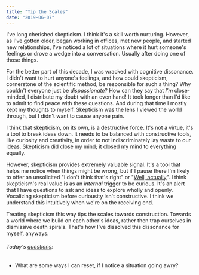 ```yaml
---
title: "Tip the Scales"
date: "2019-06-07"
---
```


I've long cherished skepticism. I think it's a skill worth nurturing. However, as I've gotten older, began working in offices, met new people, and started new relationships, I've noticed a lot of situations where it hurt someone's feelings or drove a wedge into a conversation. Usually after doing one of those things.

For the better part of this decade, I was wracked with cognitive dissonance. I didn't want to hurt anyone's feelings, and how could skepticism, cornerstone of the scientific method, be responsible for such a thing? Why couldn't everyone just be _dispassionate_? How can they say that _I'm_ close-minded, I distribute my doubt with an even hand! It took longer than I'd like to admit to find peace with these questions. And during that time I mostly kept my thoughts to myself. Skepticism was the lens I viewed the world through, but I didn't want to cause anyone pain.

I think that skepticism, on its own, is a destructive force. It's not a virtue, it's a tool to break ideas down. It needs to be balanced with constructive tools, like curiosity and creativity, in order to not indiscriminately lay waste to our ideas. Skepticism did close my mind; it closed my mind to everything equally.

However, skepticism provides extremely valuable signal. It's a tool that helps me notice when things might be wrong, but if I pause there I'm likely to offer an unsolicited "I don't think that's right" or "[Well, actually](https://en.wikipedia.org/wiki/Mansplaining)". I think skepticism's real value is as an _internal_ trigger to be curious. It's an alert that I have questions to ask and ideas to explore wholly and openly. Vocalizing skepticism before curiousity isn't constructive. I think we understand this intuitively when we're on the receiving end.

Treating skepticism this way tips the scales towards construction. Towards a world where we build on each other's ideas, rather then trap ourselves in dismissive death spirals. That's how I've dissolved this dissonance for myself, anyways.

<aside>
  <h6>Today's <a href="/blog/19/06/refining-questions/">questions</a>:</h6>
  <ul>
    <li>What are some ways I can reset, if I notice a situation going awry?</li>
  </ul>
</aside>
